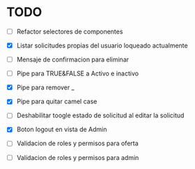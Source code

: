 # TODO


- [ ] Refactor selectores de componentes

- [x] Listar solicitudes propias del usuario loqueado actualmente

- [ ] Mensaje de confirmacion para eliminar

- [ ] Pipe para TRUE&FALSE a Activo e inactivo

- [x] Pipe para remover _

- [x] Pipe para quitar camel case

- [ ] Deshabilitar toogle estado de solicitud al editar la solicitud

- [x] Boton logout en vista de Admin

- [ ] Validacion de roles y permisos para oferta

- [ ] Validacion de roles y permisos para admin
